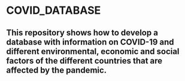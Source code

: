 # COVID_DATABASE
## This repository shows how to develop a database with information on COVID-19 and different environmental, economic and social factors of the different countries that are affected by the pandemic.

